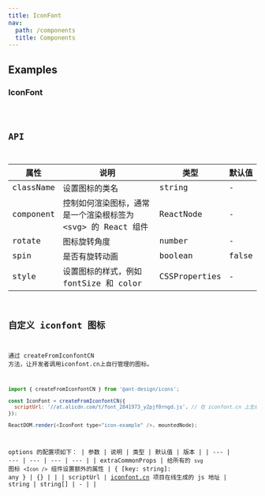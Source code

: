 ```yaml
---
title: IconFont
nav:
  path: /components
  title: Components
---
```


## Examples

### IconFont

<code src="./demo/iconfont.tsx" />

## API

| 属性 | 说明 | 类型 | 默认值 |
| --- | --- | --- | --- |
| className | 设置图标的类名 | string | - |
| component | 控制如何渲染图标，通常是一个渲染根标签为 \<svg\> 的 React 组件 | ReactNode | - |
| rotate | 图标旋转角度 | number | - |
| spin | 是否有旋转动画 | boolean | false |
| style | 设置图标的样式，例如 fontSize 和 color | CSSProperties | - |


## 自定义 iconfont 图标
通过 createFromIconfontCN 方法，让开发者调用iconfont.cn上自行管理的图标。

```js
import { createFromIconfontCN } from '@ant-design/icons';

const IconFont = createFromIconfontCN({
  scriptUrl: '//at.alicdn.com/t/font_2841973_y2pjf0rngd.js', // 在 iconfont.cn 上生成
});

ReactDOM.render(<IconFont type="icon-example" />, mountedNode);
```

options 的配置项如下：
| 参数 | 说明 | 类型 | 默认值 | 版本 |
| --- | --- | --- | --- | --- |
| extraCommonProps | 给所有的 `svg` 图标 `<Icon />` 组件设置额外的属性 | { \[key: string]: any } | {} |  |
| scriptUrl | [iconfont.cn](http://iconfont.cn/) 项目在线生成的 js 地址 | string \| string\[] | - |  |

<style>
[id^="components-icon-demo-"] > .whaleicon {
  margin-right: 6px;
  font-size: 24px;
}
</style>


